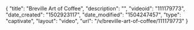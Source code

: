 {
    "title": "Breville Art of Coffee",
    "description": "",
    "videoid": "111179773",
    "date_created": "1502923117",
    "date_modified": "1504247457",
    "type": "captivate",
    "layout": "video",
    "url": "\/v\/breville-art-of-coffee\/111179773"
}